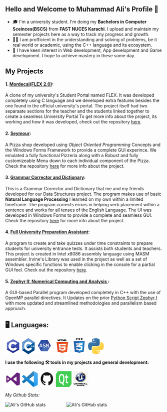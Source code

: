 ## Hello and Welcome to Muhammad Ali's Profile 👋

- :mortar_board: I'm a university student. I'm doing my **Bachelors in Computer Sceinces(BSCS)** from **FAST NUCES Karachi**.
I upload and maintain my semester projects here as a way to track my progress and growth. 
- :man_technologist: I am profficient in the understanding and solving of problems, be it real world or academic, using the C++ language and its ecosystem.
- :open_book: I have keen interest in Web development, App development and Game development. I hope to achieve mastery in these some day. 

## My Projects
#### 1. [Mordecai(FLEX 2.0)](https://github.com/M-AliTanveer/Mordecai): 
A clone of my university's Student Portal named FLEX. It was developed completely using C language and we developed extra features besides the one found in the official university's portal. The project itself had two separaate sections for the teacher and the students linked together to create a seamless University Portal To get more info about the project, its working and how it was developed, check out the repository [here](https://github.com/M-AliTanveer/Mordecai).
#### 2. [Seymour](https://github.com/M-AliTanveer/Seymour):
A Pizza shop developed using *Object Oriented Programming* Concepts and the Windows Forms Framework to provide a complete GUI experince. We emulated a fully functional Pizzeria along with a Robust and fully customizeable Menu down to each individual component of the Pizza. Check the repository [here](https://github.com/M-AliTanveer/Seymour) for more info about the project.
#### 3. [Grammar Corrector and Dictionary](https://github.com/M-AliTanveer/Grammar-Corrector):
This is a Grammar Corrector and Dictionary that me and my friends developed for our Data Structures project. The program makes use of basic **Natural Language Processing** I learned on my own within a limited timeframe. The program corrects errors in helping verb placement within a sentence and works for all tenses of the English Language. The UI was developed in Windows Forms to provide a complete and seamless GUI. Check the repository [here](https://github.com/M-AliTanveer/Grammar-Corrector) for more info about the project.
#### 4. [Full University Preparation Assistant](https://github.com/M-AliTanveer/FUPA):
A program to create and take quizzes under time constraints to prepare students for university entrance tests. It assists both students and teachers. This project is created in Intel x8086 assembly language using MASM assembler. Irvine's Library was used in the project as well as a set of Windows specific functions to enable clicking in the console for a partial GUI feel. Check out the repository [here](https://github.com/M-AliTanveer/FUPA).
#### 5. [Zephyr II: Numerical Computing and Analysis ](https://github.com/M-AliTanveer/Zephyr-2.0-Parallelized):
A GUI-based Parallel program developed completely in C++ with the use of OpenMP parallel directives. It Updates on the prior <a href="https://github.com/Fawad-Javed-Fateh/Zephyr-I">Python Script Zephyr I</a> with more updated and streamlined methodologies and parallelism based approach.


## :desktop_computer: Languages:
<div>
  <img src="images/c-lang.png" height = "50px" width = "50px">
  <img src="images/c++-lang.png" height = "50px" width = "40px">
  <img src="images/asm-lang.png" height = "55px" width = "55px">
  <img src="images/html5-lang.png" height = "50px" width = "50px">
  <img src="images/css-lang.png" height = "50px" width = "50px">
  <img src="images/python.png" height = "50px" width = "50px">
 </div>

**I use the following :hammer_and_wrench: tools in my projects and general development:**
<div>
  <img src="images/vs-tool.png" height = "50px" width = "50px">
  <img src="images/vscode-tool.png" height = "50px" width = "50px">
  <img src="images/github-tool.png" height = "50px" width = "50px">
  <img src="images/QT.png" height = "50px" width = "50px">
  <img src="images/unrealengine.png" height = "50px" width = "50px">
</div>


*My Github Stats:*

![Ali's GitHub stats](https://github-readme-stats.vercel.app/api?username=M-AliTanveer&show_icons=true&include_all_commits=true)&nbsp;&nbsp;&nbsp;&nbsp;&nbsp;&nbsp;&nbsp;&nbsp;&nbsp;&nbsp;&nbsp;&nbsp;&nbsp;&nbsp;&nbsp;&nbsp; ![Ali's GitHub stats](https://github-readme-stats.vercel.app/api/top-langs/?username=M-AliTanveer&langs_count=5)



